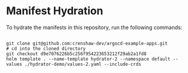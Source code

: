 
# Manifest Hydration

To hydrate the manifests in this repository, run the following commands:

```shell

git clone git@github.com:crenshaw-dev/argocd-example-apps.git
# cd into the cloned directory
git checkout d9e7076226b5c256f954223653212f29ab2a1fd8
helm template . --name-template hydrator-2 --namespace default --values ./hydrator-demo/values-2.yaml --include-crds
```